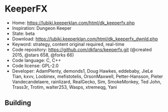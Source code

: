# KeeperFX

- Home: https://lubiki.keeperklan.com/html/dk_keeperfx.php
- Inspiration: Dungeon Keeper
- State: beta
- Download: https://lubiki.keeperklan.com/html/dk_keeperfx_dwnld.php
- Keyword: strategy, content original required, real-time
- Code repository: https://github.com/dkfans/keeperfx.git (@created 2015, @stars 658, @forks 66)
- Code language: C, C++
- Code license: GPL-2.0
- Developer: AdamPlenty, demonds1, Doug Hawkes, eddebaby, JieLe Tian, kxvv, Loobinex, mefistotelis, OrsonMaxwell, Petter-Hansson, Pieter Vandecandelaere, rainlizard, RealGecko, Sim, SmokeMonkey, Ted John, Trass3r, Trotim, walter253, Wasps, xtremeqg, Yani

## Building
